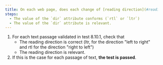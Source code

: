 ```yaml
---
title: On each web page, does each change of [reading direction](#reading-direction) (`dir` attribute) check these conditions?
steps:
  - The value of the `dir` attribute conforms (`rtl` or `ltr`)
  - The value of the `dir` attribute is relevant.
---
```


1. For each text passage validated in test 8.10.1, check that
   - The reading direction is correct (ltr, for the direction "left to right" and rtl for the direction "right to left")
   - The reading direction is relevant.
2. If this is the case for each passage of text, **the test is passed**.
